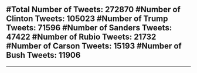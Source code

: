 #Total Number of Tweets: 272870 
#Number of Clinton Tweets: 105023
#Number of Trump Tweets: 71596
#Number of Sanders Tweets: 47422
#Number of Rubio Tweets: 21732
#Number of Carson Tweets: 15193
#Number of Bush Tweets: 11906
---
---
